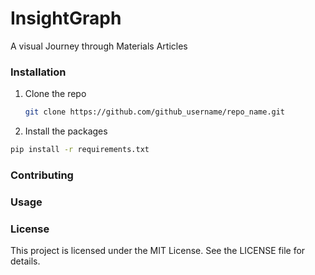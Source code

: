 # InsightGraph
A visual Journey through Materials Articles


### Installation

1. Clone the repo
   ```sh
   git clone https://github.com/github_username/repo_name.git
   ```
2. Install the packages
  ```sh
  pip install -r requirements.txt
  ```

### Contributing

### Usage

### License

This project is licensed under the MIT License. See the LICENSE file for details.